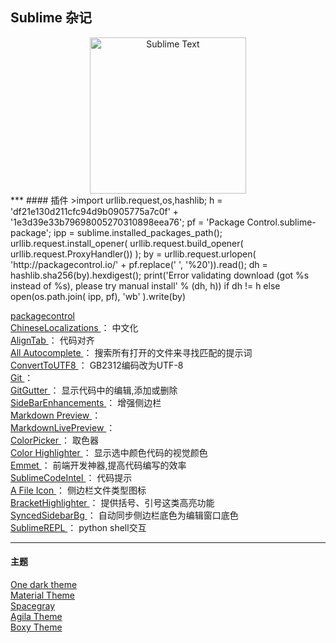 ## Sublime 杂记  
<div align=center>
<img src="https://upload.wikimedia.org/wikipedia/en/4/4c/Sublime_Text_Logo.png" width="250" height="250" alt="Sublime Text"/>
</div>
***
#### 插件  
>import urllib.request,os,hashlib; h = 'df21e130d211cfc94d9b0905775a7c0f' + '1e3d39e33b79698005270310898eea76'; pf = 'Package Control.sublime-package'; ipp = sublime.installed_packages_path(); urllib.request.install_opener( urllib.request.build_opener( urllib.request.ProxyHandler()) ); by = urllib.request.urlopen( 'http://packagecontrol.io/' + pf.replace(' ', '%20')).read(); dh = hashlib.sha256(by).hexdigest(); print('Error validating download (got %s instead of %s), please try manual install' % (dh, h)) if dh != h else open(os.path.join( ipp, pf), 'wb' ).write(by)

[packagecontrol       ](https://packagecontrol.io/)  
[ChineseLocalizations ](https://github.com/rexdf/ChineseLocalization)                   ： 中文化  
[AlignTab             ](https://github.com/randy3k/AlignTab)                            ： 代码对齐  
[All Autocomplete     ](https://github.com/alienhard/SublimeAllAutocomplete)            ： 搜索所有打开的文件来寻找匹配的提示词  
[ConvertToUTF8        ](https://github.com/seanliang/ConvertToUTF8)                     ： GB2312编码改为UTF-8  
[Git                  ](https://github.com/kemayo/sublime-text-git)                     ：  
[GitGutter            ](https://github.com/jisaacks/GitGutter)                          ： 显示代码中的编辑,添加或删除  
[SideBarEnhancements  ](https://github.com/SideBarEnhancements-org/SideBarEnhancements) ： 增强侧边栏  
[Markdown Preview     ](https://github.com/revolunet/sublimetext-markdown-preview)      ：  
[MarkdownLivePreview  ](https://github.com/math2001/MarkdownLivePreview)                ：  
[ColorPicker          ](https://github.com/weslly/ColorPicker)                          ： 取色器  
[Color Highlighter    ](https://github.com/Monnoroch/ColorHighlighter)                  ： 显示选中颜色代码的视觉颜色  
[Emmet                ](https://github.com/sergeche/emmet-sublime)                      ： 前端开发神器,提高代码编写的效率  
[SublimeCodeIntel     ](https://github.com/SublimeCodeIntel/SublimeCodeIntel)           ： 代码提示  
[A File Icon          ](https://github.com/ihodev/a-file-icon)                          ： 侧边栏文件类型图标  
[BracketHighlighter   ](https://github.com/facelessuser/BracketHighlighter)             ： 提供括号、引号这类高亮功能  
[SyncedSidebarBg      ](https://github.com/aziz/SublimeSyncedSidebarBg)                 ： 自动同步侧边栏底色为编辑窗口底色  
[SublimeREPL          ](https://github.com/wuub/SublimeREPL)                            ： python shell交互  

***
#### 主题  
[One dark theme ](https://github.com/andresmichel/one-dark-theme)  
[Material Theme ](https://github.com/equinusocio/material-theme)  
[Spacegray      ](https://github.com/kkga/spacegray)  
[Agila Theme    ](https://github.com/arvi/Agila-Theme)  
[Boxy Theme     ](https://github.com/ihodev/sublime-boxy)  
